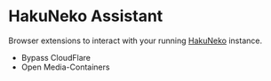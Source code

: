 # HakuNeko Assistant

Browser extensions to interact with your running [HakuNeko](https://git.io/hakuneko) instance.
- Bypass CloudFlare
- Open Media-Containers